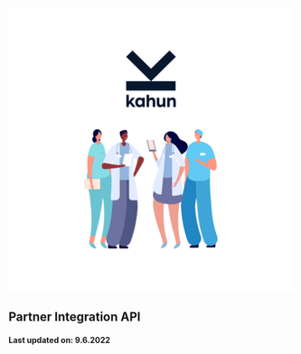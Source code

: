 <!-- _coverpage.md -->
![logo](splash.svg)
## Partner Integration API
#### **Last updated on: 9.6.2022**

